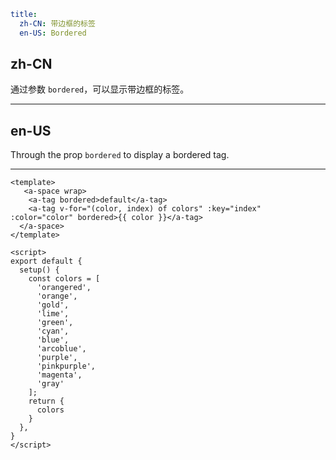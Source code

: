 ```yaml
title:
  zh-CN: 带边框的标签
  en-US: Bordered
```

## zh-CN

通过参数 `bordered`，可以显示带边框的标签。

---

## en-US

Through the prop `bordered` to display a bordered tag.

---

```vue
<template>
   <a-space wrap>
    <a-tag bordered>default</a-tag>
    <a-tag v-for="(color, index) of colors" :key="index" :color="color" bordered>{{ color }}</a-tag>
  </a-space>
</template>

<script>
export default {
  setup() {
    const colors = [
      'orangered',
      'orange',
      'gold',
      'lime',
      'green',
      'cyan',
      'blue',
      'arcoblue',
      'purple',
      'pinkpurple',
      'magenta',
      'gray'
    ];
    return {
      colors
    }
  },
}
</script>
```
